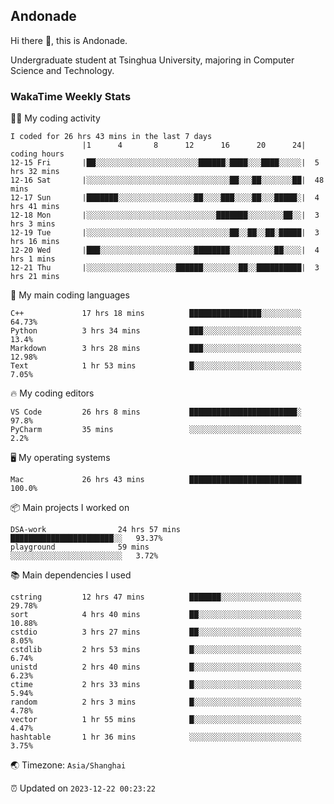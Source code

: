 ## Andonade

Hi there 👋, this is Andonade.

Undergraduate student at Tsinghua University, majoring in Computer Science and Technology.

### WakaTime Weekly Stats

🧑‍💻 My coding activity 

```text
I coded for 26 hrs 43 mins in the last 7 days
          		|1      4       8      12      16      20      24|	coding hours
12-15 Fri		|██░░░░░░░░░░░░░░░░░░░░░░░██████░████░░░████░░░░░|	5 hrs 32 mins
12-16 Sat		|░░░░░░░░░░░░░░░░░░░░░░░░░░░░░░░░██░░░██░░░░░░░██|	48 mins
12-17 Sun		|███████░░░░░░░░░░░░░░░░░██░░░░███░░░░██░░░█████░|	4 hrs 41 mins
12-18 Mon		|░░░░░░░░░░░░░░░░░░░░░░░░░░░░░███████░░░░░░░░██░░|	3 hrs 3 mins
12-19 Tue		|░░░░░░░░░░░░░░░░░░░░░░░░░░░░░░░░██░░██░░██░█████|	3 hrs 16 mins
12-20 Wed		|███░░░░░░░░░░░░░░░░░░░░░████████░░░░░░░░░░██░░░░|	4 hrs 1 mins
12-21 Thu		|░░░░░░░░░░░░░░░░░░░░██████░░░░░░░░██░░██████████|	3 hrs 21 mins
```

🌱 My main coding languages 

```text
C++            	17 hrs 18 mins      	████████████████░░░░░░░░░	64.73%
Python         	3 hrs 34 mins       	███░░░░░░░░░░░░░░░░░░░░░░	13.4%
Markdown       	3 hrs 28 mins       	███░░░░░░░░░░░░░░░░░░░░░░	12.98%
Text           	1 hr 53 mins        	█░░░░░░░░░░░░░░░░░░░░░░░░	7.05%
```

🔥 My coding editors 

```text
VS Code        	26 hrs 8 mins       	████████████████████████░	97.8%
PyCharm        	35 mins             	░░░░░░░░░░░░░░░░░░░░░░░░░	2.2%
```

🖥️ My operating systems 

```text
Mac            	26 hrs 43 mins      	█████████████████████████	100.0%
```

📦 Main projects I worked on 

```text
DSA-work            	24 hrs 57 mins      	███████████████████████░░	93.37%
playground          	59 mins             	░░░░░░░░░░░░░░░░░░░░░░░░░	3.72%
```

📚 Main dependencies I used 

```text
cstring        	12 hrs 47 mins      	███████░░░░░░░░░░░░░░░░░░	29.78%
sort           	4 hrs 40 mins       	██░░░░░░░░░░░░░░░░░░░░░░░	10.88%
cstdio         	3 hrs 27 mins       	██░░░░░░░░░░░░░░░░░░░░░░░	8.05%
cstdlib        	2 hrs 53 mins       	█░░░░░░░░░░░░░░░░░░░░░░░░	6.74%
unistd         	2 hrs 40 mins       	█░░░░░░░░░░░░░░░░░░░░░░░░	6.23%
ctime          	2 hrs 33 mins       	█░░░░░░░░░░░░░░░░░░░░░░░░	5.94%
random         	2 hrs 3 mins        	█░░░░░░░░░░░░░░░░░░░░░░░░	4.78%
vector         	1 hr 55 mins        	█░░░░░░░░░░░░░░░░░░░░░░░░	4.47%
hashtable      	1 hr 36 mins        	░░░░░░░░░░░░░░░░░░░░░░░░░	3.75%
```

🌏 Timezone: `Asia/Shanghai`

⏰ Updated on `2023-12-22 00:23:22`